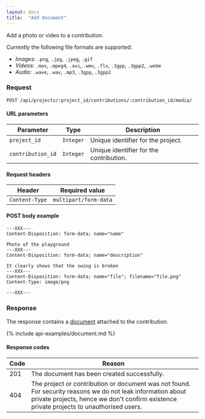 ```yaml
---
layout: docs
title:  "Add document"
---
```


Add a photo or video to a contribution.

Currently the following file formats are supported:

- _Images:_ `.png`, `.jpg`, `.jpeg`, `.gif`
- _Videos:_ `.mov`, `.mpeg4`, `.avi`, `.wmv`, `.flv`, `.3gpp`, `.3gpp2`, `.webm`
- _Audio:_ `.wave`, `.wav`, `.mp3`, `.3gpp`, `.3gpp2`

### Request

``````
POST /api/projects/:project_id/contributions/:contribution_id/media/
``````

#### URL parameters

Parameter         | Type        | Description
------------------|-------------|--------------------------------------
`project_id`      | `Integer`   | Unique identifier for the project.
`contribution_id` | `Integer`   | Unique identifier for the contribution.

#### Request headers

Header          | Required value
----------------|----------------------------
`Content-Type`  | `multipart/form-data`

#### POST body example

````
---XXX---
Content-Disposition: form-data; name="name"

Photo of the playground
---XXX---
Content-Disposition: form-data; name="description"

It clearly shows that the swing is broken
---XXX---
Content-Disposition: form-data; name="file"; filename="file.png"
Content-Type: image/png

---XXX---
````

### Response

The response contains a [document](document-response.html) attached to the contribution.

{% include api-examples/document.md %}

#### Response codes

Code  |  Reason
------|-----------------------------------------
 201  | The document has been created successfully.
 404  | The project or contribution or document was not found. For security reasons we do not leak information about private projects, hence we don't confirm existence private projects to unauthorised users.
